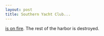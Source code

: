 ```yaml
--- 
layout: post
title: Southern Yacht Club...
---
```

<a href="http://www.wwltv.com/perl/common/video/wmPlayer.pl?title=www.wwltv.com/082905yachts.wmv">is on fire</a>. The rest of the harbor is destroyed.
